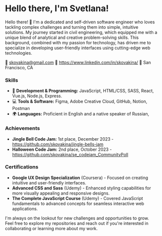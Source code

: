 # Hello there, I'm Svetlana! 

Hello there! 👋 I'm a dedicated and self-driven software engineer who loves tackling complex challenges and turning them into simple, intuitive solutions. My journey started in civil engineering, which equipped me with a unique blend of analytical and creative problem-solving skills. This background, combined with my passion for technology, has driven me to specialize in developing user-friendly interfaces using cutting-edge web technologies.

📧 skovakina@gmail.com 
💼 https://www.linkedin.com/in/skovakina/
📍 San Francisco, CA

### Skills

- 🔧 **Development & Programming:** JavaScript, HTML/CSS, SASS, React, Vue.js, Node.js, Express.
- 💻 **Tools & Software:** Figma, Adobe Creative Cloud, GitHub, Notion, Postman
- 🌍 **Languages:** Proficient in English and a native speaker of Russian,

### Achievements

- **Jingle Bell Code Jam:** 1st place, December 2023 - https://github.com/skovakina/jingle-bells-jam
- **Halloween Code Jam:** 2nd place, October 2023 - https://github.com/skovakina/se_codejam_CommunityPoll

### Certifications

- **Google UX Design Specialization** (Coursera) - Focused on creating intuitive and user-friendly interfaces.
- **Advanced CSS and Sass** (Udemy) - Enhanced styling capabilities for more visually appealing and responsive designs.
- **The Complete JavaScript Course** (Udemy) - Covered JavaScript fundamentals to advanced concepts for seamless interactive web applications.

I'm always on the lookout for new challenges and opportunities to grow. Feel free to explore my repositories and reach out if you're interested in collaborating or learning more about my work.


